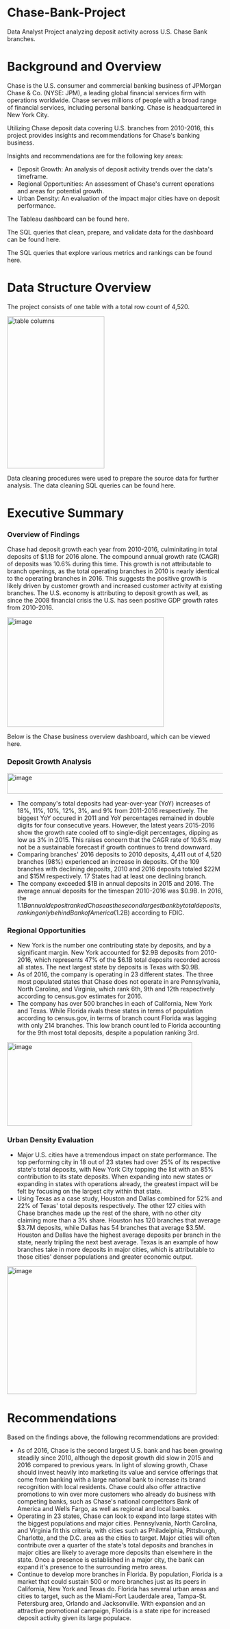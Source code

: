 # Chase-Bank-Project
Data Analyst Project analyzing deposit activity across U.S. Chase Bank branches.

# Background and Overview
Chase is the U.S. consumer and commercial banking business of JPMorgan Chase & Co. (NYSE: JPM), a leading global financial services firm with operations worldwide. Chase serves millions of people with a broad range of financial services, including personal banking. Chase is headquartered in New York City.

Utilizing Chase deposit data covering U.S. branches from 2010-2016, this project provides insights and recommendations for Chase's banking business.

Insights and recommendations are for the following key areas:
- Deposit Growth: An analysis of deposit activity trends over the data's timeframe.
- Regional Opportunities: An assessment of Chase's current operations and areas for potential growth.
- Urban Density: An evaluation of the impact major cities have on deposit performance.

The Tableau dashboard can be found here.

The SQL queries that clean, prepare, and validate data for the dashboard can be found here.

The SQL queries that explore various metrics and rankings can be found here.


# Data Structure Overview
The project consists of one table with a total row count of 4,520.

<img width="227" height="355" alt="table columns" src="https://github.com/user-attachments/assets/a887d277-ebd8-41b7-8d41-de71e9a135c4" />

Data cleaning procedures were used to prepare the source data for further analysis. The data cleaning SQL queries can be found here. 

# Executive Summary
### Overview of Findings
Chase had deposit growth each year from 2010-2016, culminitating in total deposits of $1.1B for 2016 alone. The compound annual growth rate (CAGR) of deposits was 10.6% during this time. This growth is not attributable to branch openings, as the total operating branches in 2010 is nearly identical to the operating branches in 2016. This suggests the positive growth is likely driven by customer growth and increased customer activity at existing branches. The U.S. economy is attributing to deposit growth as well, as since the 2008 financial crisis the U.S. has seen positive GDP growth rates from 2010-2016.

<img width="366" height="256" alt="image" src="https://github.com/user-attachments/assets/1fc14921-ea5c-4ee9-95bd-9f0c85799de4" />


Below is the Chase business overview dashboard, which can be viewed here.

### Deposit Growth Analysis
<img width="560" height="48" alt="image" src="https://github.com/user-attachments/assets/a44514a2-9f5e-4faa-a4b0-7cbf526759db" />

- The company's total deposits had year-over-year (YoY) increases of 18%, 11%, 10%, 12%, 3%, and 9% from 2011-2016 respectively. The biggest YoY occured in 2011 and YoY percentages remained in double digits for four consecutive years. However, the latest years 2015-2016 show the growth rate cooled off to single-digit percentages, dipping as low as 3% in 2015. This raises concern that the CAGR rate of 10.6% may not be a sustainable forecast if growth continues to trend downward. 
- Comparing branches' 2016 deposits to 2010 deposits, 4,411 out of 4,520 branches (98%) experienced an increase in deposits. Of the 109 branches with declining deposits, 2010 and 2016 deposits totaled $22M and $15M respectively. 17 States had at least one declining branch.
- The company exceeded $1B in annual deposits in 2015 and 2016. The average annual deposits for the timespan 2010-2016 was $0.9B. In 2016, the $1.1B annual deposit ranked Chase as the second largest bank by total deposits, ranking only behind Bank of America ($1.2B) according to FDIC.

### Regional Opportunities
- New York is the number one contributing state by deposits, and by a significant margin. New York accounted for $2.9B deposits from 2010-2016, which represents 47% of the $6.1B total deposits recorded across all states. The next largest state by deposits is Texas with $0.9B. 
- As of 2016, the company is operating in 23 different states. The three most populated states that Chase does not operate in are Pennsylvania, North Carolina, and Virginia, which rank 6th, 9th and 12th respectively according to census.gov estimates for 2016.
- The company has over 500 branches in each of California, New York and Texas. While Florida rivals these states in terms of population according to census.gov, in terms of branch count Florida was lagging with only 214 branches. This low branch count led to Florida accounting for the 9th most total deposits, despite a population ranking 3rd.

<img width="432" height="195" alt="image" src="https://github.com/user-attachments/assets/e7a05a19-88be-4e64-9e12-2424f360a134" />

  
### Urban Density Evaluation
- Major U.S. cities have a tremendous impact on state performance. The top performing city in 18 out of 23 states had over 25% of its respective state's total deposits, with New York City topping the list with an 85% contribution to its state deposits. When expanding into new states or expanding in states with operations already, the greatest impact will be felt by focusing on the largest city within that state.
- Using Texas as a case study, Houston and Dallas combined for 52% and 22% of Texas' total deposits respectively. The other 127 cities with Chase branches made up the rest of the share, with no other city claiming more than a 3% share. Houston has 120 branches that average $3.7M deposits, while Dallas has 54 branches that average $3.5M. Houston and Dallas have the highest average deposits per branch in the state, nearly tripling the next best average. Texas is an example of how branches take in more deposits in major cities, which is attributable to those cities' denser populations and greater economic output.

<img width="442" height="298" alt="image" src="https://github.com/user-attachments/assets/9a0b9028-9b1d-4839-9681-1e5180f5351c" />

# Recommendations
Based on the findings above, the following recommendations are provided:
- As of 2016, Chase is the second largest U.S. bank and has been growing steadily since 2010, although the deposit growth did slow in 2015 and 2016 compared to previous years. In light of slowing growth, Chase should invest heavily into marketing its value and service offerings that come from banking with a large national bank to increase its brand recognition with local residents. Chase could also offer attractive promotions to win over more customers who already do business with competing banks, such as Chase's national competitors Bank of America and Wells Fargo, as well as regional and local banks.
- Operating in 23 states, Chase can look to expand into large states with the biggest populations and major cities. Pennsylvania, North Carolina, and Virginia fit this criteria, with cities such as Philadelphia, Pittsburgh, Charlotte, and the D.C. area as the cities to target. Major cities will often contribute over a quarter of the state's total deposits and branches in major cities are likely to average more deposits than elsewhere in the state. Once a presence is established in a major city, the bank can expand it's presence to the surrounding metro areas.
- Continue to develop more branches in Florida. By population, Florida is a market that could sustain 500 or more branches just as its peers in California, New York and Texas do. Florida has several urban areas and cities to target, such as the Miami-Fort Lauderdale area, Tampa-St. Petersburg area, Orlando and Jacksonville. With expansion and an attractive promotional campaign, Florida is a state ripe for increased deposit activity given its large populace.
#
